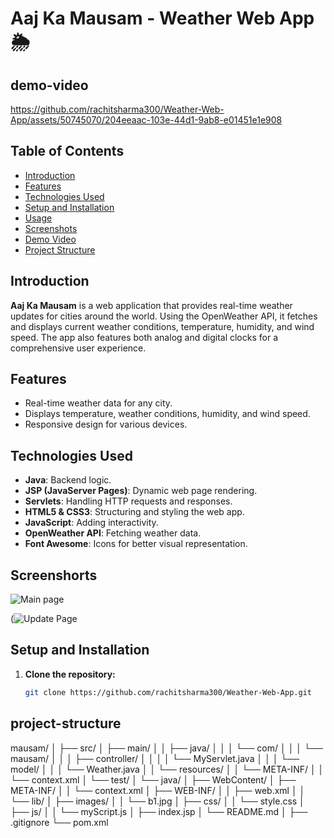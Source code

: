 # Aaj Ka Mausam - Weather Web App 🌦️

## demo-video
https://github.com/rachitsharma300/Weather-Web-App/assets/50745070/204eeaac-103e-44d1-9ab8-e01451e1e908




## Table of Contents
- [Introduction](#introduction)
- [Features](#features)
- [Technologies Used](#technologies-used)
- [Setup and Installation](#setup-and-installation)
- [Usage](#usage)
- [Screenshots](#screenshorts)
- [Demo Video](#demo-video)
- [Project Structure](#project-structure)


## Introduction
**Aaj Ka Mausam** is a web application that provides real-time weather updates for cities around the world. Using the OpenWeather API, it fetches and displays current weather conditions, temperature, humidity, and wind speed. The app also features both analog and digital clocks for a comprehensive user experience.

## Features
- Real-time weather data for any city.
- Displays temperature, weather conditions, humidity, and wind speed.
- Responsive design for various devices.


## Technologies Used
- **Java**: Backend logic.
- **JSP (JavaServer Pages)**: Dynamic web page rendering.
- **Servlets**: Handling HTTP requests and responses.
- **HTML5 & CSS3**: Structuring and styling the web app.
- **JavaScript**: Adding interactivity.
- **OpenWeather API**: Fetching weather data.
- **Font Awesome**: Icons for better visual representation.
## Screenshorts
  ![Main page](https://github.com/rachitsharma300/Weather-Web-App/assets/50745070/35b32e03-1483-43b1-8889-d7a64d08db66)

  (![Update Page](https://github.com/rachitsharma300/Weather-Web-App/assets/50745070/e7986605-ec8b-4858-ab00-2e6e8680e5c2)
  



## Setup and Installation
1. **Clone the repository:**
   ```sh
   git clone https://github.com/rachitsharma300/Weather-Web-App.git

## project-structure
mausam/
│
├── src/
│   ├── main/
│   │   ├── java/
│   │   │   └── com/
│   │   │       └── mausam/
│   │   │           ├── controller/
│   │   │           │   └── MyServlet.java
│   │   │           └── model/
│   │   │               └── Weather.java
│   │   └── resources/
│   │       └── META-INF/
│   │           └── context.xml
│   └── test/
│       └── java/
│
├── WebContent/
│   ├── META-INF/
│   │   └── context.xml
│   ├── WEB-INF/
│   │   ├── web.xml
│   │   └── lib/
│   ├── images/
│   │   └── b1.jpg
│   ├── css/
│   │   └── style.css
│   ├── js/
│   │   └── myScript.js
│   ├── index.jsp
│   └── README.md
│
├── .gitignore
└── pom.xml

